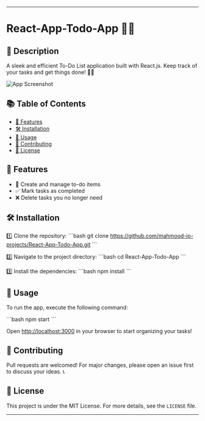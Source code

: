 
---

# React-App-Todo-App 📝🌟

## 🌟 Description

A sleek and efficient To-Do List application built with React.js. Keep track of your tasks and get things done! 🎯✅

![App Screenshot](./screenshot.png)

## 📚 Table of Contents

- [🌟 Features](#features)
- [🛠 Installation](#installation)
- [🚀 Usage](#usage)
- [👥 Contributing](#contributing)
- [📄 License](#license)

## 🌟 Features

- 📝 Create and manage to-do items
- ✅ Mark tasks as completed
- ❌ Delete tasks you no longer need

## 🛠 Installation

1️⃣ Clone the repository:
\```bash
git clone https://github.com/mahmood-io-projects/React-App-Todo-App.git
\```

2️⃣ Navigate to the project directory:
\```bash
cd React-App-Todo-App
\```

3️⃣ Install the dependencies:
\```bash
npm install
\```

## 🚀 Usage

To run the app, execute the following command:

\```bash
npm start
\```

Open [http://localhost:3000](http://localhost:3000) in your browser to start organizing your tasks!

## 👥 Contributing

Pull requests are welcomed! For major changes, please open an issue first to discuss your ideas. 📞

## 📄 License

This project is under the MIT License. For more details, see the `LICENSE` file.

---
